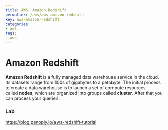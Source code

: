 ```yaml
---
title: AWS- Amazon Redshift
permalink: /aws/aws-amazon-redshift
key: aws-amazon-redshift
categories:
- aws
tags:
- aws
---
```



Amazon Redshift
===============

**Amazon Redshift** is a fully managed data warehouse service in the cloud. Its
datasets range from 100s of gigabytes to a petabyte. The initial process to
create a data warehouse is to launch a set of compute resources
called **nodes**, which are organized into groups called **cluster**. After that
you can process your queries.

### Lab

<https://blog.panoply.io/aws-redshift-tutorial>

